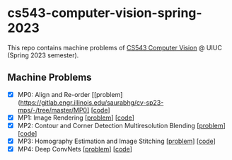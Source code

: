 # cs543-computer-vision-spring-2023
This repo contains machine problems of [CS543 Computer Vision](https://saurabhg.web.illinois.edu/teaching/ece549/sp2023/) @ UIUC (Spring 2023 semester).

## Machine Problems
- [x] MP0: Align and Re-order [[problem](https://gitlab.engr.illinois.edu/saurabhg/cv-sp23-mps/-/tree/master/MP0] [[code](Mp0-Align-and-Re-order)]
- [x] MP1: Image Rendering [[problem](https://gitlab.engr.illinois.edu/saurabhg/cv-sp24-mps/-/tree/main/MP2?ref_type=heads)] [[code](Mp1-Image-Rendering)]
- [x] MP2: Contour and Corner Detection Multiresolution Blending [[problem](https://gitlab.engr.illinois.edu/saurabhg/cv-sp24-mps/-/tree/main/MP3?ref_type=heads)] [[code](Mp2-Contour-and-Corner-Detection-Multiresolution-Blending)]
- [x] MP3: Homography Estimation and Image Stitching [[problem](https://gitlab.engr.illinois.edu/saurabhg/cv-sp24-mps/-/tree/main/MP4?ref_type=heads)] [[code](Mp3-Homography-Estimation-and-Image-Stitching)]
- [x] MP4: Deep ConvNets [[problem](https://gitlab.engr.illinois.edu/saurabhg/cv-sp24-mps/-/tree/main/MP5?ref_type=heads)] [[code](Mp4-Deep-ConvNets)]
